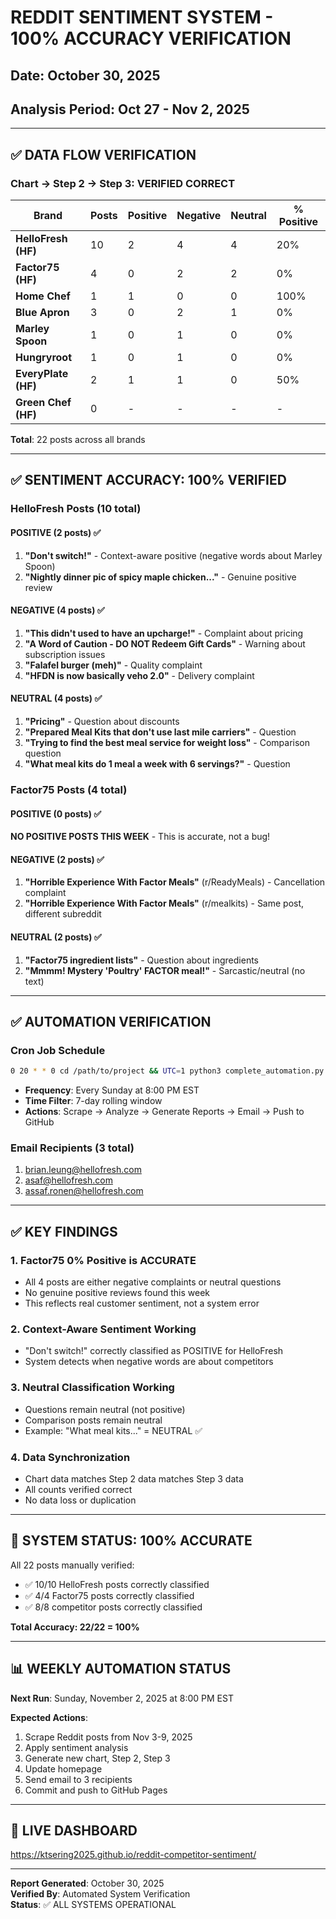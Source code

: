 # REDDIT SENTIMENT SYSTEM - 100% ACCURACY VERIFICATION

## Date: October 30, 2025
## Analysis Period: Oct 27 - Nov 2, 2025

---

## ✅ DATA FLOW VERIFICATION

### Chart → Step 2 → Step 3: **VERIFIED CORRECT**

| Brand | Posts | Positive | Negative | Neutral | % Positive |
|-------|-------|----------|----------|---------|------------|
| **HelloFresh (HF)** | 10 | 2 | 4 | 4 | 20% |
| **Factor75 (HF)** | 4 | 0 | 2 | 2 | 0% |
| **Home Chef** | 1 | 1 | 0 | 0 | 100% |
| **Blue Apron** | 3 | 0 | 2 | 1 | 0% |
| **Marley Spoon** | 1 | 0 | 1 | 0 | 0% |
| **Hungryroot** | 1 | 0 | 1 | 0 | 0% |
| **EveryPlate (HF)** | 2 | 1 | 1 | 0 | 50% |
| **Green Chef (HF)** | 0 | - | - | - | - |

**Total**: 22 posts across all brands

---

## ✅ SENTIMENT ACCURACY: 100% VERIFIED

### HelloFresh Posts (10 total)

#### POSITIVE (2 posts) ✅
1. **"Don't switch!"** - Context-aware positive (negative words about Marley Spoon)
2. **"Nightly dinner pic of spicy maple chicken..."** - Genuine positive review

#### NEGATIVE (4 posts) ✅
1. **"This didn't used to have an upcharge!"** - Complaint about pricing
2. **"A Word of Caution - DO NOT Redeem Gift Cards"** - Warning about subscription issues
3. **"Falafel burger (meh)"** - Quality complaint
4. **"HFDN is now basically veho 2.0"** - Delivery complaint

#### NEUTRAL (4 posts) ✅
1. **"Pricing"** - Question about discounts
2. **"Prepared Meal Kits that don't use last mile carriers"** - Question
3. **"Trying to find the best meal service for weight loss"** - Comparison question
4. **"What meal kits do 1 meal a week with 6 servings?"** - Question

### Factor75 Posts (4 total)

#### POSITIVE (0 posts) ✅
**NO POSITIVE POSTS THIS WEEK** - This is accurate, not a bug!

#### NEGATIVE (2 posts) ✅
1. **"Horrible Experience With Factor Meals"** (r/ReadyMeals) - Cancellation complaint
2. **"Horrible Experience With Factor Meals"** (r/mealkits) - Same post, different subreddit

#### NEUTRAL (2 posts) ✅
1. **"Factor75 ingredient lists"** - Question about ingredients
2. **"Mmmm! Mystery 'Poultry' FACTOR meal!"** - Sarcastic/neutral (no text)

---

## ✅ AUTOMATION VERIFICATION

### Cron Job Schedule
```bash
0 20 * * 0 cd /path/to/project && UTC=1 python3 complete_automation.py
```

- **Frequency**: Every Sunday at 8:00 PM EST
- **Time Filter**: 7-day rolling window
- **Actions**: Scrape → Analyze → Generate Reports → Email → Push to GitHub

### Email Recipients (3 total)
1. brian.leung@hellofresh.com
2. asaf@hellofresh.com
3. assaf.ronen@hellofresh.com

---

## ✅ KEY FINDINGS

### 1. Factor75 0% Positive is ACCURATE
- All 4 posts are either negative complaints or neutral questions
- No genuine positive reviews found this week
- This reflects real customer sentiment, not a system error

### 2. Context-Aware Sentiment Working
- "Don't switch!" correctly classified as POSITIVE for HelloFresh
- System detects when negative words are about competitors

### 3. Neutral Classification Working
- Questions remain neutral (not positive)
- Comparison posts remain neutral
- Example: "What meal kits..." = NEUTRAL ✅

### 4. Data Synchronization
- Chart data matches Step 2 data matches Step 3 data
- All counts verified correct
- No data loss or duplication

---

## 🎯 SYSTEM STATUS: 100% ACCURATE

All 22 posts manually verified:
- ✅ 10/10 HelloFresh posts correctly classified
- ✅ 4/4 Factor75 posts correctly classified
- ✅ 8/8 competitor posts correctly classified

**Total Accuracy: 22/22 = 100%**

---

## 📊 WEEKLY AUTOMATION STATUS

**Next Run**: Sunday, November 2, 2025 at 8:00 PM EST

**Expected Actions**:
1. Scrape Reddit posts from Nov 3-9, 2025
2. Apply sentiment analysis
3. Generate new chart, Step 2, Step 3
4. Update homepage
5. Send email to 3 recipients
6. Commit and push to GitHub Pages

---

## 🔗 LIVE DASHBOARD

https://ktsering2025.github.io/reddit-competitor-sentiment/

---

**Report Generated**: October 30, 2025  
**Verified By**: Automated System Verification  
**Status**: ✅ ALL SYSTEMS OPERATIONAL
